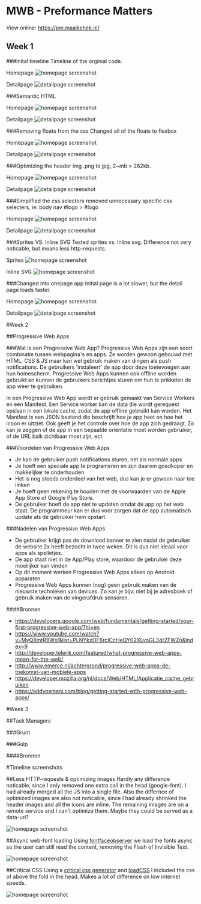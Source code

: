 # MWB - Preformance Matters
View online: https://pm.maaikehek.nl/

## Week 1

###Inital timeline
Timeline of the orginial code.

Homepage
![homepage screenshot](timeline-ss/initial-timeline-home.PNG)

Detailpage
![detailpage screenshot](timeline-ss/initial-timeline-detail.PNG)

###Semantic HTML

Homepage
![homepage screenshot](timeline-ss/001-home.PNG)

Detailpage
![detailpage screenshot](timeline-ss/001-detail.PNG)

###Removing floats from the css
Changed all of the floats to flexbox

Homepage
![homepage screenshot](timeline-ss/002-noFloats-home.PNG)

Detailpage
![detailpage screenshot](timeline-ss/002-noFloats-detail.PNG)

###Optimizing the header img
.png to jpg, 2~mb > 262kb.

Homepage
![homepage screenshot](timeline-ss/003-png2jpg-home.PNG)

Detailpage
![detailpage screenshot](timeline-ss/003-png2jpg-detail.PNG)

###Simplified the css selectors
removed unnecessary specific css selecters, ie: body nav #logo > #logo

Homepage
![homepage screenshot](timeline-ss/004-simplifyCss-home.PNG)

Detailpage
![detailpage screenshot](timeline-ss/004-simplifyCss-detail.PNG)

###Sprites VS. Inline SVG
Tested sprites vs. inline svg. Difference not very noticable, but means less http-requests.

Sprites
![homepage screenshot](timeline-ss/005-sprites-home.PNG)

Inline SVG
![homepage screenshot](timeline-ss/005-inlineSvg-home.PNG)

###Changed into onepage app
Initial page is a lot slower, but the detail page loads faster.

Homepage
![homepage screenshot](timeline-ss/006-onepage.PNG)

Detailpage
![detailpage screenshot](timeline-ss/006-onepage-detail.PNG)

#Week 2

##Progressive Web Apps

###Wat is een Progressive Web App?
Progressive Web Apps zijn een soort combinatie tussen webpagina's en apps. Ze worden gewoon gebouwd met HTML, CSS & JS maar kan wel gebruik maken van dingen als push notifications. De gebruikers 'instaleert' de app door deze toetevoegen aan hun homescherm. Progressive Web Apps kunnen ook offline worden gebruikt en kunnen de gebruikers berichtjes sturen om hun te prikkelen de app weer te gebruiken. 

In een Progressive Web App wordt er gebruik gemaakt van Service Workers en een Manifest. Een Service worker kan de data die wordt gerequest opslaan in een lokale cache, zodat de app offline gebruikt kan worden. Het Manifest is een JSON bestand die beschrijft hoe je app heet en hoe het icoon er uitziet. Ook geeft je het controle over hoe de app zich gedraagt. Zo kan je zeggen of de app in een bepaalde orientatie moet worden gebruiker, of de URL balk zichtbaar moet zijn, ect.

###Voordelen van Progressive Web Apps
- Je kan de gebruiker push notifications sturen, net als normale apps
- Je hoeft een speciale app te programeren en zijn daarom goedkoper en makkelijker te onderhouden
- Het is nog steeds onderdeel van het web, dus kan je er gewoon naar toe linken
- Je hoeft geen rekening te houden met de voorwaarden van de Apple App Store of Google Play Store. 
- De gebruiker hoeft de app niet te updaten omdat de app op het web staat. De programmeur kan er dus voor zorgen dat de app automatisch update als de gebruiker hem opstart.

###Nadelen van Progressive Web Apps
- De gebruiker krijgt pas de download banner te zien nadat de gebruiker de website 2x heeft bezocht in twee weken. Dit is dus niet ideaal voor apps als spelletjes.
- De app staat niet in de App/Play store, waardoor de gebruiker deze moeilijker kan vinden
- Op dit moment werken Progressive Web Apps alleen op Android apparaten. 
- Progressive Web Apps kunnen (nog) geen gebruik maken van de nieuwste technieken van devices. Zo kan je bijv. niet bij je adresboek of gebruik maken van de vingerafdruk sensoren. 


####Bronnen
- https://developers.google.com/web/fundamentals/getting-started/your-first-progressive-web-app/?hl=en
- https://www.youtube.com/watch?v=MyQ8mtR9WxI&list=PLNYkxOF6rcICcHeQY02XLvoGL34rZFWZn&index=9
- http://developer.telerik.com/featured/what-progressive-web-apps-mean-for-the-web/
- http://www.emerce.nl/achtergrond/progressive-web-apps-de-toekomst-van-mobiele-apps
- https://developer.mozilla.org/nl/docs/Web/HTML/Applicatie_cache_gebruiken
- https://addyosmani.com/blog/getting-started-with-progressive-web-apps/

#Week 3

##Task Managers

###Grunt

###Gulp

####Bronnen

#Timeline screenshots

##Less HTTP-requests & optimizing images
Hardly any difference noticable, since I only removed one extra call in the head (google-font). I had already merged all the JS into a single file. Also the differnce of optimized images are also not noticable, since I had already shrinked the header images and all the icons are inline. The remaining images are on a remote service and I can't optimize them. Maybe they could be served as a data-uri?

![homepage screenshot](timeline-ss/less-http-req.PNG)

##Async web-font loading
Using [fontfaceobserver](https://github.com/bramstein/fontfaceobserver) we load the fonts async so the user can still read the content, removing the Flash of Invisible Text.

![homepage screenshot](timeline-ss/async-fonts.PNG)

##Critical CSS
Using a [critical css generator](https://jonassebastianohlsson.com/criticalpathcssgenerator/) and [loadCSS](https://github.com/filamentgroup/loadCSS) I included the css of above the fold in the head. Makes a lot of difference on low internet speeds.

![homepage screenshot](timeline-ss/cricital-css.PNG)


